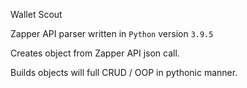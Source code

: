 Wallet Scout

Zapper API parser written in `Python` version `3.9.5`

Creates object from Zapper API json call.

Builds objects will full CRUD / OOP in pythonic manner.
